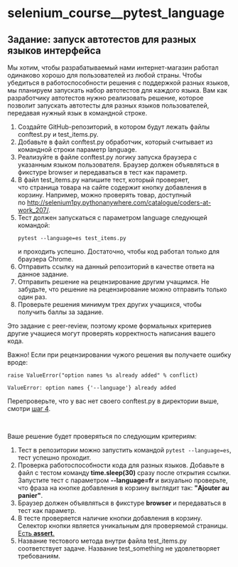 # selenium_course__pytest_language

<span><h2>Задание: запуск автотестов для&nbsp;разных языков&nbsp;интерфейса</h2>

<p>Мы хотим, чтобы разрабатываемый нами интернет-магазин работал одинаково хорошо для пользователей из любой страны. Чтобы убедиться в работоспособности решения с поддержкой разных языков, мы планируем запускать набор автотестов для каждого языка. Вам как разработчику автотестов нужно реализовать решение, которое позволит запускать автотесты для разных языков пользователей, передавая нужный язык в командной строке.</p>

<ol>
	<li>Создайте GitHub-репозиторий, в котором будут лежать файлы conftest.py и test_items.py.</li>
	<li>Добавьте в&nbsp;файл&nbsp;conftest.py обработчик, который считывает из командной строки параметр language.</li>
	<li>Реализуйте в файле conftest.py логику&nbsp;запуска браузера с указанным&nbsp;языком пользователя. Браузер должен объявляться в фикстуре browser&nbsp;и передаваться в тест как параметр.</li>
	<li>В файл test_items.py напишите тест, который проверяет, что&nbsp;страница&nbsp;товара на сайте содержит&nbsp;кнопку&nbsp;добавления в корзину. Например, можно проверять&nbsp;товар, доступный по&nbsp;<a href="http://selenium1py.pythonanywhere.com/catalogue/coders-at-work_207/" rel="noopener noreferrer nofollow" target="_blank">http://selenium1py.pythonanywhere.com/catalogue/coders-at-work_207/</a>.</li>
	<li>Тест должен запускаться&nbsp;с параметром language следующей командой:
	<pre><code class="language-bash hljs">pytest --language=es test_items.py</code></pre>
	и проходить успешно. Достаточно, чтобы код работал только для браузера Сhrome.</li>
	<li>Отправить ссылку на данный репозиторий в качестве ответа на данное задание.</li>
	<li>Отправить решение на рецензирование другим учащимся. Не забудьте, что решение на рецензирование можно отправить только один раз.</li>
	<li>Проверьте решения&nbsp;минимум трех других учащихся, чтобы получить баллы за задание.</li>
</ol>

<p>Это задание с peer-review, поэтому кроме формальных критериев другие учащиеся могут проверять корректность написания вашего кода.&nbsp;</p>

<p>Важно! Если при рецензировании чужого решения вы получаете ошибку вроде:&nbsp;</p>

<pre><code class="hljs puppet">raise ValueError(<span class="hljs-string"><span class="hljs-string">"option names %s already added"</span></span> % conflict)

ValueError: option <span class="hljs-keyword"><span class="hljs-keyword">names</span></span> {<span class="hljs-string"><span class="hljs-string">'--language'</span></span>} <span class="hljs-keyword"><span class="hljs-keyword">already</span></span> <span class="hljs-keyword"><span class="hljs-keyword">added</span></span></code></pre>

<p>Перепроверьте, что у вас нет своего conftest.py в директории выше, смотри <a href="/lesson/237240/step/4?unit=209628" rel="noopener noreferrer nofollow">шаг 4</a>.</p>

<p>&nbsp;</p>

<p>Ваше решение будет проверяться по следующим критериям:</p>

<ol>
	<li>Тест в репозитории можно запустить командой <code>pytest --language=es</code>, тест успешно проходит.</li>
	<li>Проверка работоспособности кода для разных языков. Добавьте в файл с тестом команду<strong> time.sleep(30)</strong> сразу после открытия ссылки. Запустите тест с параметром <strong>--language=fr&nbsp;</strong>и визуально проверьте, что фраза на кнопке добавления в корзину выглядит так: <strong>"Ajouter au panier"</strong>.</li>
	<li>Браузер должен объявляться в фикстуре <strong>browser</strong> и передаваться в тест как параметр.</li>
	<li>В тесте проверяется наличие кнопки добавления в корзину. Селектор кнопки является уникальным для проверяемой страницы. <u>Есть <strong>assert</strong>.</u></li>
	<li>Название тестового метода внутри файла test_items.py соответствует задаче. Название test_something не удовлетворяет требованиям.</li>
</ol>
